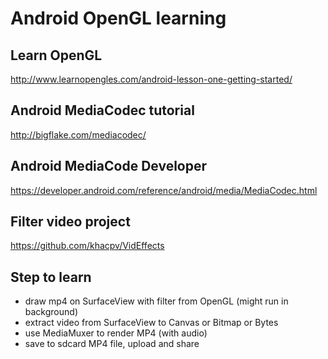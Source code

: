 Android OpenGL learning
==========

Learn OpenGL
----------
http://www.learnopengles.com/android-lesson-one-getting-started/

Android MediaCodec tutorial
----------
http://bigflake.com/mediacodec/

Android MediaCode Developer
----------
https://developer.android.com/reference/android/media/MediaCodec.html

Filter video project
----------
https://github.com/khacpv/VidEffects

Step to learn
----------

* draw mp4 on SurfaceView with filter from OpenGL (might run in background)
* extract video from SurfaceView to Canvas or Bitmap or Bytes
* use MediaMuxer to render MP4 (with audio)
* save to sdcard MP4 file, upload and share